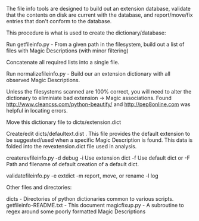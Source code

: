 The file info tools are designed to build out an extension database, validate that the contents on disk are current with the database, and report/move/fix entries that don't conform to the database.


This procedure is what is used to create the dictionary/database:

Run getfileinfo.py - From a given path in the filesystem, build out a list of files with Magic Descriptions (with minor filtering)

Concatenate all required lists into a single file.

Run normalizefileinfo.py - Build our an extension dictionary with all observed Magic Descriptions. 

Unless the filesystems scanned are 100% correct, you will need to alter the dictionary to eliminiate bad extension -> Magic associations. Found http://www.cleancss.com/python-beautify/ and http://pep8online.com was helpful in locating errors.

Move this dictionary file to dicts/extension.dict

Create/edit dicts/defaultext.dist . This file provides the default extension to be suggested/used when a specific Magic Description is found. This data is folded into the revextension.dict file used in analysis. 

createrevfileinfo.py
 -d debug
 -i Use extension dict
 -f Use default dict
or
 -F Path and filename of default creation of a default dict. 
<create reverse>
<create DEFAULT list>

validatefileinfo.py
 -e extdict
 -m report, move, or rename
 -l log


Other files and directories:

dicts - Directories of python dictionaries common to various scripts.
getfileinfo-README.txt - This document
magicfixup.py - A subroutine to regex around some poorly formatted Magic Descriptions
